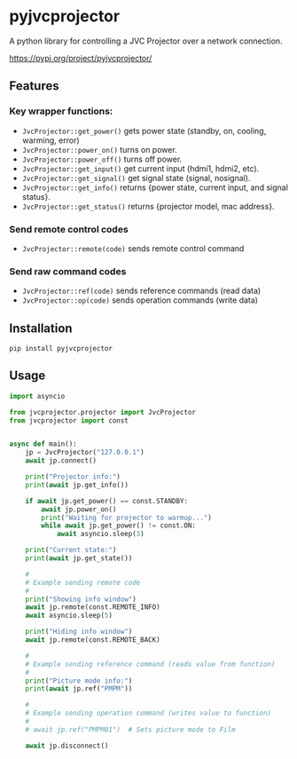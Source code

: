 # pyjvcprojector

A python library for controlling a JVC Projector over a network connection.

https://pypi.org/project/pyjvcprojector/

## Features

### Key wrapper functions:
* `JvcProjector::get_power()` gets power state (standby, on, cooling, warming, error)
* `JvcProjector::power_on()` turns on power.
* `JvcProjector::power_off()` turns off power.
* `JvcProjector::get_input()` get current input (hdmi1, hdmi2, etc).
* `JvcProjector::get_signal()` get signal state (signal, nosignal).
* `JvcProjector::get_info()` returns {power state, current input, and signal status}.
* `JvcProjector::get_status()` returns {projector model, mac address}.

### Send remote control codes
* `JvcProjector::remote(code)` sends remote control command

### Send raw command codes
* `JvcProjector::ref(code)` sends reference commands (read data)
* `JvcProjector::op(code)` sends operation commands (write data)

## Installation

```
pip install pyjvcprojector
```

## Usage

```python
import asyncio

from jvcprojector.projector import JvcProjector
from jvcprojector import const


async def main():
    jp = JvcProjector("127.0.0.1")
    await jp.connect()

    print("Projector info:")
    print(await jp.get_info())

    if await jp.get_power() == const.STANDBY:
        await jp.power_on()
        print("Waiting for projector to warmup...")
        while await jp.get_power() != const.ON:
            await asyncio.sleep(3)

    print("Current state:")
    print(await jp.get_state())

    #
    # Example sending remote code
    #
    print("Showing info window")
    await jp.remote(const.REMOTE_INFO)
    await asyncio.sleep(5)

    print("Hiding info window")
    await jp.remote(const.REMOTE_BACK)

    #
    # Example sending reference command (reads value from function)
    #
    print("Picture mode info:")
    print(await jp.ref("PMPM"))

    #
    # Example sending operation command (writes value to function)
    #
    # await jp.ref("PMPM01")  # Sets picture mode to Film

    await jp.disconnect()
```
